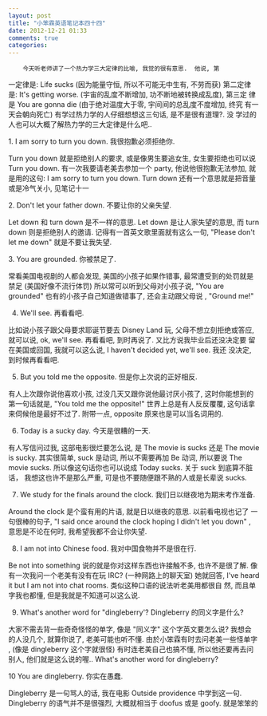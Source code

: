 ```yaml
---
layout: post
title: "小笨霖英语笔记本四十四"
date: 2012-12-21 01:33
comments: true
categories: 
---
```

        今天听老师讲了一个热力学三大定律的比喻, 我觉的很有意思.  他说, 第
一定律是: Life sucks (因为能量守恒, 所以不可能无中生有, 不劳而获) 第二定律
是: It's getting worse. (宇宙的乱度不断增加, 功不断地被转换成乱度), 第三定
律是 You are gonna die (由于绝对温度大于零, 宇间间的总乱度不度增加, 终究
有一天会朝向死亡)   有学过热力学的人仔细想想这三句话, 是不是很有道理?. 没
学过的人也可以大概了解热力学的三大定律是什么吧..

<p>1. I am sorry to turn you down.
我很抱歉必须拒绝你. </p>

Turn you down 就是拒绝别人的要求, 或是像男生要追女生, 女生要拒绝也可以说
 Turn you down. 有一次我要请老美去参加一个 party, 他说他很抱歉无法参加, 就
是用的这句: I am sorry to turn you down. Turn down 还有一个意思就是把音量
或是冷气关小, 见笔记十一
 
<p>2. Don't let your father down.
不要让你的父亲失望.</p>

Let down 和 turn down 是不一样的意思. Let down 是让人家失望的意思, 而 turn 
down 则是拒绝别人的邀请. 记得有一首英文歌里面就有这么一句, "Please don't 
let me down" 就是不要让我失望.
 
<p>3. You are grounded.
你被禁足了.</p>

常看美国电视剧的人都会发现, 美国的小孩子如果作错事, 最常遭受到的处罚就是
禁足 (美国好像不流行体罚) 所以常可以听到父母对小孩子说, "You are grounded" 
也有的小孩子自己知道做错事了, 还会主动跟父母说 , "Ground me!"
 
4. We'll see.
再看看吧.

<p>比如说小孩子跟父母要求耶诞节要去 Disney Land 玩, 父母不想立刻拒绝或答应, 
就可以说, ok, we'll see. 再看看吧, 到时再说了. 又比方说我毕业后还没决定要
留在美国或回国, 我就可以这么说,  I haven't decided yet, we'll see. 我还
没决定, 到时候再看看吧.</p>
 
5. But you told me the opposite.
但是你上次说的正好相反.

<p>有人上次跟你说他喜欢小孩, 过没几天又跟你说他最讨厌小孩了, 这时你能想到的
第一句话就是, "You told me the opposite!" 世界上总是有人反反覆覆, 这句话拿
来伺候他是最好不过了. 附带一点, opposite 原来也是可以当名词用的.</p>
 
6. Today is a sucky day.
今天是很糟的一天.

<p>有人写信问过我, 这部电影很烂要怎么说, 是 The movie is sucks 还是 The movie 
is sucky. 其实很简单,  suck 是动词, 所以不需要再加 Be 动词, 所以要说  The 
movie sucks. 所以像这句话你也可以说成 Today sucks.   关于 suck 到底算不脏话， 我想这也许不是那么严重, 可是也不要随便跟不熟的人或是长辈说 sucks.</p>
 
7. We study for the finals around the clock.
我们日以继夜地为期末考作准备.

<p>Around the clock 是个蛮有用的片语, 就是日以继夜的意思.   以前看电视也记了
一句很棒的句子, "I said once around the clock hoping I didn't let you down" 
, 意思是不论在何时, 我希望我都不会让你失望.</p>
 
8. I am not into Chinese food.
我对中国食物并不是很在行. 

<p>Be not into something 说的就是你对这样东西也许接触不多, 也许不是很了解. 
 像有一次我问一个老美有没有在玩 IRC? (一种网路上的聊天室) 她就回答, I've 
heard it but I am not into chat rooms.   类似这种口语的说法听老美用都很自
然, 而且单字我也都懂, 但是我就是不知道可以这么说.</p>
 
9. What's another word for "dingleberry'?
Dingleberry 的同义字是什么?

<p>大家不需去背一些奇奇怪怪的单字, 像是 "同义字" 这个字英文要怎么说? 我想会
的人没几个, 就算你说了, 老美可能也听不懂. 由於小笨霖有时去问老美一些怪单字
, (像是 dingleberry 这个字就很怪) 有时连老美自己也搞不懂, 所以他还要再去问
别人, 他们就是这么说的喔.. What's another word for dingleberry?</p>
 
10 You are dingleberry.
你实在愚蠢.

<p>Dingleberry 是一句骂人的话, 我在电影 Outside providence 中学到这一句.   
Dingleberry 的语气并不是很强烈, 大概就相当于 doofus 或是 goofy. 就是笨笨的
